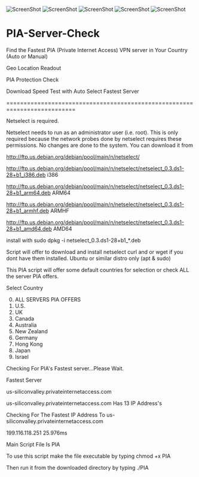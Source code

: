  ![ScreenShot](https://github.com/optio50/PIA-Server-Check/blob/master/PIA.png?raw=true|alt=octocat)
  ![ScreenShot](https://github.com/optio50/PIA-Server-Check/blob/master/PIA2.png?raw=true|alt=octocat)
   ![ScreenShot](https://github.com/optio50/PIA-Server-Check/blob/master/PIA3.png?raw=true|alt=octocat)
    ![ScreenShot](https://github.com/optio50/PIA-Server-Check/blob/master/PIA4.png?raw=true|alt=octocat)
    ![ScreenShot](https://github.com/optio50/PIA-Server-Check/blob/master/PIA5.png?raw=true|alt=octocat)
# PIA-Server-Check
Find the Fastest PIA (Private Internet Access) VPN server in Your Country (Auto or Manual)

Geo Location Readout

PIA Protection Check

Download Speed Test with Auto Select Fastest Server

==========================================================================

Netselect is required.

Netselect needs to run as an administrator user (i.e. root). This is only required because the network probes done by netselect requires these permissions. No changes are done to the system.
You can download it from

http://ftp.us.debian.org/debian/pool/main/n/netselect/

http://ftp.us.debian.org/debian/pool/main/n/netselect/netselect_0.3.ds1-28+b1_i386.deb		i386

http://ftp.us.debian.org/debian/pool/main/n/netselect/netselect_0.3.ds1-28+b1_arm64.deb		ARM64

http://ftp.us.debian.org/debian/pool/main/n/netselect/netselect_0.3.ds1-28+b1_armhf.deb		ARMHF

http://ftp.us.debian.org/debian/pool/main/n/netselect/netselect_0.3.ds1-28+b1_amd64.deb		AMD64


install with sudo dpkg -i netselect_0.3.ds1-28+b1_*.deb

Script will offer to download and install netselect curl and or wget if you dont have them installed. Ubuntu or similar distro only (apt & sudo)


This PIA script will offer some default countries for selection or check ALL the server PIA offers.

 
Select Country

0. ALL SERVERS PIA OFFERS
1. U.S.
2. UK
3. Canada
4. Australia
5. New Zealand
6. Germany
7. Hong Kong
8. Japan
9. Israel
 
Checking For PIA's Fastest server...Please Wait.

Fastest Server

us-siliconvalley.privateinternetaccess.com

us-siliconvalley.privateinternetaccess.com Has 13 IP Address's

Checking For The Fastest IP Address To us-siliconvalley.privateinternetaccess.com 

199.116.118.251 25.976ms

Main Script File Is PIA

To use this script make the file executable by typing
chmod +x PIA

Then run it from the downloaded directory by typing
./PIA



